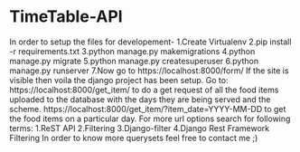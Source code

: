 # TimeTable-API
In order to setup the files for developement-
1.Create Virtualenv
2.pip install -r requirements.txt
3.python manage.py makemigrations
4.python manage.py migrate
5.python manage.py createsuperuser
6.python manage.py runserver
7.Now go to https://localhost:8000/form/
If the site is visible then voila the django project has been setup.
Go to: https://localhost:8000/get_item/ to do a get request of all the food items uploaded to the database 
       with the days they are being served and the scheme.
       https://localhost:8000/get_item/?item_date=YYYY-MM-DD to get the food items on a particular day.
For more url options search for following terms:
                                      1.ReST API
                                      2.Filtering
                                      3.Django-filter
                                      4.Django Rest Framework Filtering
In order to know more querysets feel free to contact me ;)                                      
